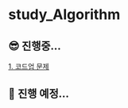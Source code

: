 # study_Algorithm

## 😎 진행중...      
<a href="https://codeup.kr/problemset.php" target="_blank">1. 코드업 문제</a>

## 🤩 진행 예정...
